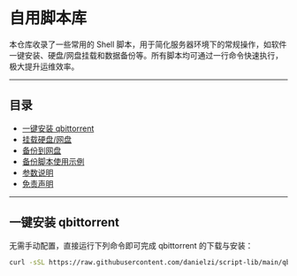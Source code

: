 # 自用脚本库

本仓库收录了一些常用的 Shell 脚本，用于简化服务器环境下的常规操作，如软件一键安装、硬盘/网盘挂载和数据备份等。所有脚本均可通过一行命令快速执行，极大提升运维效率。

---

## 目录

- [一键安装 qbittorrent](#一键安装-qbittorrent)
- [挂载硬盘/网盘](#挂载硬盘网盘)
- [备份到网盘](#备份到网盘)
- [备份脚本使用示例](#备份脚本使用示例)
- [参数说明](#参数说明)
- [免责声明](#免责声明)

---

## 一键安装 qbittorrent

无需手动配置，直接运行下列命令即可完成 qbittorrent 的下载与安装：

```bash
curl -sSL https://raw.githubusercontent.com/danielzi/script-lib/main/qbittorrent_install.sh | bash
